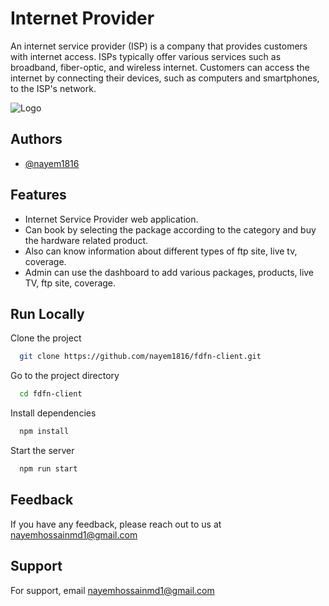# Internet Provider

An internet service provider (ISP) is a company that provides customers with internet access. ISPs typically offer various services such as broadband, fiber-optic, and wireless internet. Customers can access the internet by connecting their devices, such as computers and smartphones, to the ISP's network.

![Logo](https://v2-internet-provider.web.app/static/media/internet-provider-logo.76801e57b2b5d26be96649c57577a69f.svg)

## Authors

-   [@nayem1816](https://www.github.com/nayem1816)

## Features

-   Internet Service Provider web application.
-   Can book by selecting the package according to the category and buy the hardware related product.
-   Also can know information about different types of ftp site, live tv, coverage.
-   Admin can use the dashboard to add various packages, products, live TV, ftp site, coverage.

## Run Locally

Clone the project

```bash
  git clone https://github.com/nayem1816/fdfn-client.git
```

Go to the project directory

```bash
  cd fdfn-client
```

Install dependencies

```bash
  npm install
```

Start the server

```bash
  npm run start
```

## Feedback

If you have any feedback, please reach out to us at nayemhossainmd1@gmail.com

## Support

For support, email nayemhossainmd1@gmail.com
